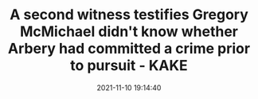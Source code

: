 ---
"title": "A second witness testifies Gregory McMichael didn't know whether Arbery had committed a crime prior to pursuit - KAKE"
"date": "2021-11-10 19:14:40"
"feed_name": "GOOGLENEWSCONSTRUCTION"
"feed_website": "https://news.google.com/search?q=construction%2Bincident&hl=en-US&gl=US&ceid=US:en"
"feed_rss": "https://news.google.com/rss/search?q=construction%2Bincident&hl=en-US&gl=US&ceid=US:en"
"link": "https://www.kake.com/story/45166405/a-second-witness-testifies-gregory-mcmichael-didnt-know-whether-arbery-had-committed-a-crime-prior-to-pursuit"
"source": "{'href': 'https://www.kake.com', 'title': 'KAKE'}"
"file": "_posts/2021-1-1-6bc277a633f5c7253383efdaf4fda81941957bde.md"
"accident": "0"
"drilling": "0"
"dead": "0"
"injured": "0"
"arrested": "0"
"place": "unknown place"
"where": "unknown site"
"causes": "unknown"
"place_uri": "unknown place"
---